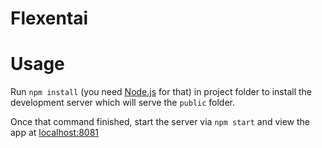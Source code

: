 # Flexentai

# Usage
Run `npm install` (you need [Node.js](https://nodejs.org) for that) in project folder to install the development server which will serve the `public` folder.

Once that command finished, start the server via `npm start` and view the app at [localhost:8081](http://localhost:8081)

